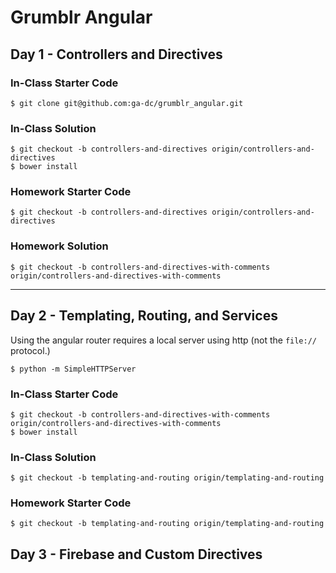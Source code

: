 # Grumblr Angular

## Day 1 - Controllers and Directives

### In-Class Starter Code

    $ git clone git@github.com:ga-dc/grumblr_angular.git

### In-Class Solution

    $ git checkout -b controllers-and-directives origin/controllers-and-directives
    $ bower install

### Homework Starter Code

    $ git checkout -b controllers-and-directives origin/controllers-and-directives

### Homework Solution

    $ git checkout -b controllers-and-directives-with-comments origin/controllers-and-directives-with-comments

---

## Day 2 - Templating, Routing, and Services

Using the angular router requires a local server using http (not the `file://` protocol.)

    $ python -m SimpleHTTPServer

### In-Class Starter Code

    $ git checkout -b controllers-and-directives-with-comments origin/controllers-and-directives-with-comments
    $ bower install

### In-Class Solution

    $ git checkout -b templating-and-routing origin/templating-and-routing

### Homework Starter Code

    $ git checkout -b templating-and-routing origin/templating-and-routing

## Day 3 - Firebase and Custom Directives